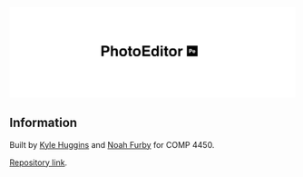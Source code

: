 ![image-header](header.png)


## Information

Built by [Kyle Huggins](https://github.com/kjhx/) and [Noah Furby](https://github.com/fairytamerryles/) for COMP 4450.

[Repository link](https://github.com/kjhx/photoeditor).